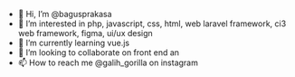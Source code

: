 - 👋 Hi, I’m @bagusprakasa
- 👀 I’m interested in php, javascript, css, html, web laravel framework, ci3 web framework, figma, ui/ux design
- 🌱 I’m currently learning vue.js
- 💞️ I’m looking to collaborate on front end an
- 📫 How to reach me @galih_gorilla on instagram

<!---
bagusprakasa/bagusprakasa is a ✨ special ✨ repository because its `README.md` (this file) appears on your GitHub profile.
You can click the Preview link to take a look at your changes.
--->
